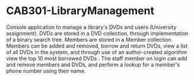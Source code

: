 # CAB301-LibraryManagement

Console application to manage a library's DVDs and users (University assignment).
DVDs are stored in a DVD collection, through implementation of a binary search tree.
Members are stored in a Member collection.
Members can be added and removed, borrow and return DVDs, view a list of all DVDs in the system,
and through use of an author-created algorithm view the top 10 most borrowed DVDs .
The staff member on login can add and remove members and DVDs, and perform a lookup for a member's phone number using their name.
